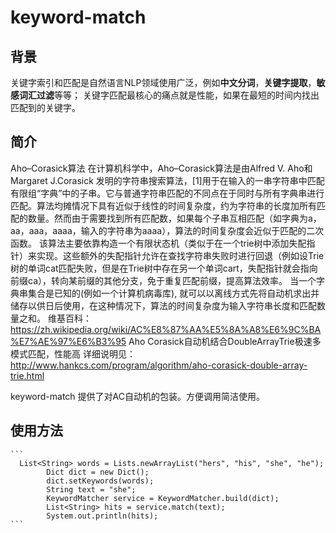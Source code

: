 # keyword-match

## 背景

关键字索引和匹配是自然语言NLP领域使用广泛，例如**中文分词**，**关键字提取**，**敏感词汇过滤**等等；
关键字匹配最核心的痛点就是性能，如果在最短的时间内找出匹配到的关键字。

## 简介
 Aho–Corasick算法
 在计算机科学中，Aho–Corasick算法是由Alfred V. Aho和Margaret J.Corasick 发明的字符串搜索算法，[1]用于在输入的一串字符串中匹配有限组“字典”中的子串。它与普通字符串匹配的不同点在于同时与所有字典串进行匹配。算法均摊情况下具有近似于线性的时间复杂度，约为字符串的长度加所有匹配的数量。然而由于需要找到所有匹配数，如果每个子串互相匹配（如字典为a，aa，aaa，aaaa，输入的字符串为aaaa），算法的时间复杂度会近似于匹配的二次函数。
 该算法主要依靠构造一个有限状态机（类似于在一个trie树中添加失配指针）来实现。这些额外的失配指针允许在查找字符串失败时进行回退（例如设Trie树的单词cat匹配失败，但是在Trie树中存在另一个单词cart，失配指针就会指向前缀ca），转向某前缀的其他分支，免于重复匹配前缀，提高算法效率。
 当一个字典串集合是已知的(例如一个计算机病毒库), 就可以以离线方式先将自动机求出并储存以供日后使用，在这种情况下，算法的时间复杂度为输入字符串长度和匹配数量之和。
 维基百科：<https://zh.wikipedia.org/wiki/AC%E8%87%AA%E5%8A%A8%E6%9C%BA%E7%AE%97%E6%B3%95>
 Aho Corasick自动机结合DoubleArrayTrie极速多模式匹配，性能高
 详细说明见：<http://www.hankcs.com/program/algorithm/aho-corasick-double-array-trie.html>

keyword-match 提供了对AC自动机的包装。方便调用简洁使用。

## 使用方法


    ```
      List<String> words = Lists.newArrayList("hers", "his", "she", "he");
            Dict dict = new Dict();
            dict.setKeywords(words);
            String text = "she";
            KeywordMatcher service = KeywordMatcher.build(dict);
            List<String> hits = service.match(text);
            System.out.println(hits);
    ```


